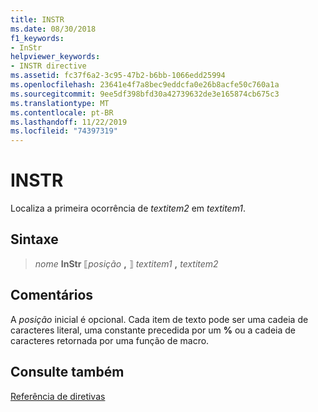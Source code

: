 ```yaml
---
title: INSTR
ms.date: 08/30/2018
f1_keywords:
- InStr
helpviewer_keywords:
- INSTR directive
ms.assetid: fc37f6a2-3c95-47b2-b6bb-1066edd25994
ms.openlocfilehash: 23641e4f7a8bec9eddcfa0e26b8acfe50c760a1a
ms.sourcegitcommit: 9ee5df398bfd30a42739632de3e165874cb675c3
ms.translationtype: MT
ms.contentlocale: pt-BR
ms.lasthandoff: 11/22/2019
ms.locfileid: "74397319"
---
```

# <a name="instr"></a>INSTR

Localiza a primeira ocorrência de *textitem2* em *textitem1*.

## <a name="syntax"></a>Sintaxe

> *nome* **InStr** ⟦*posição* __,__ ⟧ *textitem1* __,__ *textitem2*

## <a name="remarks"></a>Comentários

A *posição* inicial é opcional. Cada item de texto pode ser uma cadeia de caracteres literal, uma constante precedida por um **%** ou a cadeia de caracteres retornada por uma função de macro.

## <a name="see-also"></a>Consulte também

[Referência de diretivas](directives-reference.md)
